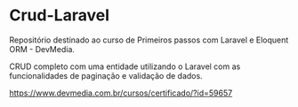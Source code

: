 # Crud-Laravel

Repositório destinado ao curso de Primeiros passos com Laravel e Eloquent ORM - DevMedia.

CRUD completo com uma entidade utilizando o Laravel com as funcionalidades de paginação e validação de dados.

https://www.devmedia.com.br/cursos/certificado/?id=59657

